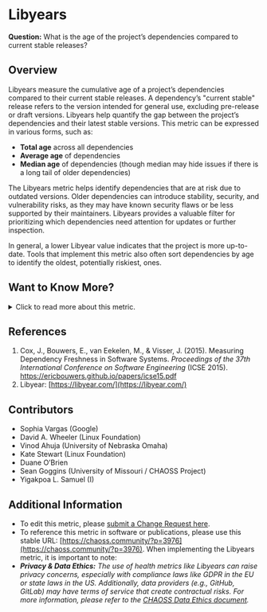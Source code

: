 # Libyears

**Question:** What is the age of the project’s dependencies compared to current stable releases?

## Overview
Libyears measure the cumulative age of a project’s dependencies compared to their current stable releases. A dependency’s "current stable" release refers to the version intended for general use, excluding pre-release or draft versions. Libyears help quantify the gap between the project’s dependencies and their latest stable versions. This metric can be expressed in various forms, such as:
- **Total age** across all dependencies
- **Average age** of dependencies
- **Median age** of dependencies (though median may hide issues if there is a long tail of older dependencies)

The Libyears metric helps identify dependencies that are at risk due to outdated versions. Older dependencies can introduce stability, security, and vulnerability risks, as they may have known security flaws or be less supported by their maintainers. Libyears provides a valuable filter for prioritizing which dependencies need attention for updates or further inspection.

In general, a lower Libyear value indicates that the project is more up-to-date. Tools that implement this metric also often sort dependencies by age to identify the oldest, potentially riskiest, ones.

## Want to Know More?

<span markdown="1"><details>
<summary>Click to read more about this metric.</summary>

### Data Collection Strategies
Most tools that calculate Libyears provide dependency versions and calculate the gap between current stable releases and the project’s versions. Note that some tools may include version number differences (e.g., 1.1.1 vs. 1.2.3), but since version numbering schemes vary, this metric focuses on measuring the age of dependencies based on release dates.
 * **Parameters:**
Libyears are typically calculated within the context of a particular ecosystem (e.g., JavaScript or Maven). Cross-ecosystem calculations are more complex and may require a comprehensive Software Bill of Materials (SBOM).

This metric can account for:
- **Direct dependencies** only, or include **transitive dependencies** (dependencies of dependencies). Including transitive dependencies often highlights additional risks but is not supported by all tools.
- **Current stable branches:** Only the latest stable branch of a project is typically considered current. However, older branches that are still actively supported may also be acceptable. It is important that any report clearly states the criteria used.
- **Grace periods:** By default, no grace period is included when calculating how "current" a dependency is. However, if used, it should be explicitly noted in reports.

### Filters
Libyears calculations can be filtered to offer a more focused analysis:
- **Dependency level:** Direct dependencies vs. inclusion of transitive dependencies as defined in the [Upstream Code Dependencies]((https://github.com/chaoss/wg-risk/blob/master/focus-areas/dependency-risk-assessment/upstream-code-dependencies.md) metric.
- **Cumulative Libyears:** Summing the age of all dependencies.
- **Average age:** Mean age of all dependencies.
- **Median age:** Middle value of all dependency ages (though it may mask issues due to long tails).
- **Sorted list:** Dependencies sorted by age, oldest first, to quickly identify those most at risk.

### Visualizations
This is an example of Libyear as a cumulative measure of Libyears for direct dependencies, in this case with a cumulative value of 103.78 cumulative libyears. 

![LibYear Visualization](https://raw.githubusercontent.com/chaoss/wg-risk/main/focus-areas/dependency-risk-assessment/images/libyear.png)

*Figure 1: Cumulative Libyears for a project’s direct dependencies.[Source](https://github.com/nasirhjafri/libyear)*

</details></span>

## References
1. Cox, J., Bouwers, E., van Eekelen, M., & Visser, J. (2015). Measuring Dependency Freshness in Software Systems. *Proceedings of the 37th International Conference on Software Engineering* (ICSE 2015). https://ericbouwers.github.io/papers/icse15.pdf
2. Libyear: [https://libyear.com/](https://libyear.com/)

## Contributors
- Sophia Vargas (Google)
- David A. Wheeler (Linux Foundation)
- Vinod Ahuja (University of Nebraska Omaha)
- Kate Stewart (Linux Foundation)
- Duane O’Brien
- Sean Goggins (University of Missouri / CHAOSS Project)
- Yigakpoa L. Samuel (I)

## Additional Information
- To edit this metric, please [submit a Change Request here](https://github.com/chaoss/wg-risk/blob/main/focus-areas/dependency-risk-assessment/libyear.md).  
- To reference this metric in software or publications, please use this stable URL: [https://chaoss.community/?p=3976](https://chaoss.community/?p=3976).
When implementing the Libyears metric, it is important to note:
- ***Privacy & Data Ethics:** The use of health metrics like Libyears can raise privacy concerns, especially with compliance laws like GDPR in the EU or state laws in the US. Additionally, data providers (e.g., GitHub, GitLab) may have terms of service that create contractual risks. For more information, please refer to the [CHAOSS Data Ethics document](https://chaoss.community/metric-data-ethics/).*

<!-- # For groupings in the knowledge base
 Context tags: Project Dependencies, 
 Keyword tags: Age, Dependency, Dependent, Obsolete, Release, Risk
 →
